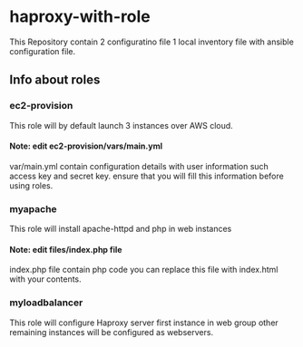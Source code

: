 # haproxy-with-role

This Repository contain 2 configuratino file 1 local inventory file with ansible configuration file.

## Info about roles
### ec2-provision
This role will by default launch 3 instances over AWS cloud.

#### Note: edit ec2-provision/vars/main.yml 
var/main.yml contain configuration details with user information such access key and secret key. ensure that you will fill this information before using roles.

### myapache
This role will install apache-httpd and php in web instances 
#### Note: edit files/index.php file 
index.php file contain php code you can replace this file with index.html with your contents.

### myloadbalancer
This role will configure Haproxy server  first instance in web group other remaining instances will be configured as webservers.
